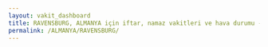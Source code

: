 ```yaml
---
layout: vakit_dashboard
title: RAVENSBURG, ALMANYA için iftar, namaz vakitleri ve hava durumu - ilçe/eyalet seç
permalink: /ALMANYA/RAVENSBURG/
---
```


<script type="text/javascript">
  var GLOBAL_COUNTRY = 'ALMANYA';
  var GLOBAL_CITY = 'RAVENSBURG';
  var GLOBAL_STATE = '';
  var lat = 72;
  var lon = 21;
</script>
